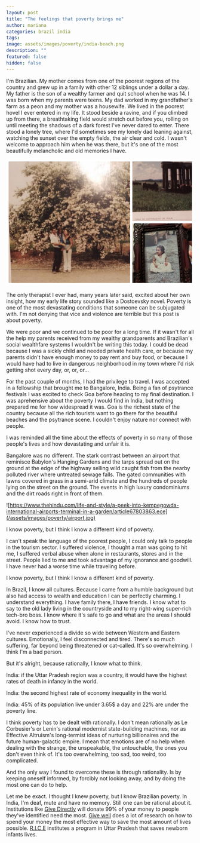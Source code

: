 ```yaml
---
layout: post
title: "The feelings that poverty brings me"
author: mariana
categories: brazil india
tags: 
image: assets/images/poverty/india-beach.png
description: ""
featured: false
hidden: false
---
```


I'm Brazilian. My mother comes from one of the poorest regions of the country and grew up in a family with other 12 siblings under a dollar a day. My father is the son of a wealthy farmer and quit school when he was 14. I was born when my parents were teens. My dad worked in my grandfather's farm as a peon and my mother was a housewife. We lived in the poorest hovel I ever entered in my life. It stood beside a ravine, and if you climbed up from there, a breathtaking field would stretch out before you, rolling on until meeting the shadows of a dark forest I've never dared to enter. There stood a lonely tree, where I'd sometimes see my lonely dad leaning against, watching the sunset over the empty fields, the air clear and cold. I wasn't welcome to approach him when he was there, but it's one of the most beautifully melancholic and old memories I have.

![My Image](/assets/images/poverty/fazenda.JPG)

The only therapist I ever had, many years later said, excited about her own insight, how my early life story sounded like a Dostoevsky novel. Poverty is one of the most devastating conditions that someone can be subjugated with. I'm not denying that vice and violence are terrible but this post is about poverty.

We were poor and we continued to be poor for a long time. If it wasn't for all the help my parents received from my wealthy grandparents and Brazilian's social wealthfare systems I wouldn't be writing this today. I could be dead because I was a sickly child and needed private health care, or because my parents didn't have enough money to pay rent and buy food, or because I would have had to live in dangerous neighborhood in my town where I'd risk getting shot every day, or, or, or...

For the past couple of months, I had the privilege to travel. I was accepted in a fellowship that brought me to Bangalore, India. Being a fan of psytrance festivals I was excited to check Goa before heading to my final destination. I was aprehensive about the poverty I would find in India, but nothing prepared me for how widespread it was. Goa is the richest state of the country because all the rich tourists want to go there for the beautiful beaches and the psytrance scene. I couldn't enjoy nature nor connect with people.

I was reminded all the time about the effects of poverty in so many of those people's lives and how devastating and unfair it is.

Bangalore was no different. The stark contrast between an airport that reminisce Babylon's Hanging Gardens and the tarps spread out on the ground at the edge of the highway selling wild caught fish from the nearby polluted river where untreated sewage falls. The gated communities with lawns covered in grass in a semi-arid climate and the hundreds of people lying on the street on the ground. The events in high luxury condominiums and the dirt roads right in front of them.

![https://www.thehindu.com/life-and-style/a-peek-into-kempegowda-international-airports-terminal-in-a-garden/article67803863.ece](/assets/images/poverty/airport.jpg)

I know poverty, but I think I know a different kind of poverty.

I can't speak the language of the poorest people, I could only talk to people in the tourism sector. I suffered violence, I thought a man was going to hit me, I suffered verbal abuse when alone in restaurants, stores and in the street. People lied to me and took advantage of my ignorance and goodwill. I have never had a worse time while traveling before.

I know poverty, but I think I know a different kind of poverty.

In Brazil, I know all cultures. Because I came from a humble background but also had access to wealth and education I can be perfectly charming. I understand everything. I have family there, I have friends. I know what to say to the old lady living in the countryside and to my right-wing super-rich tech-bro boss. I know where it's safe to go and what are the areas I should avoid. I know how to trust.

I've never experienced a divide so wide between Western and Eastern cultures. Emotionally, I feel disconnected and tired. There's so much suffering, far beyond being threatened or cat-called. It's so overwhelming. I think I'm a bad person.

But it's alright, because rationally, I know what to think.

India: if the Uttar Pradesh region was a country, it would have the highest rates of death in infancy in the world.

India: the second highest rate of economy inequality in the world.

India: 45% of its population live under 3.65$ a day and 22% are under the poverty line.

I think poverty has to be dealt with rationally. I don't mean rationally as Le Corbusier's or Lenin's rational modernist state-building machines, nor as Effective Altruism's long-termist ideas of nurturing billionaires and the future human-galactic empire. I mean that emotions are of no help when dealing with the strange, the unspeakable, the untouchable, the ones you don't even think of. It's too overwhelming, too sad, too weird, too complicated.

And the only way I found to overcome these is through rationality. Is by keeping oneself informed, by forcibly not looking away, and by doing the most one can do to help.

Let me be exact. I thought I knew poverty, but I know Brazilian poverty. In India, I'm deaf, mute and have no memory. Still one can be rational about it. Institutions like [Give Directly](givedirectly.org) will donate 99% of your money to people they've identified need the most. [Give well](https://www.givewell.org/) does a lot of research on how to spend your money the most effective way to save the most amount of lives possible. [R.I.C.E](https://riceinstitute.org/) institutes a program in Uttar Pradesh that saves newborn infants lives.

